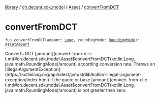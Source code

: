 [library](../../index.md) / [ch.decent.sdk.model](../index.md) / [Asset](index.md) / [convertFromDCT](./convert-from-d-c-t.md)

# convertFromDCT

`fun convertFromDCT(amount: `[`Long`](https://kotlinlang.org/api/latest/jvm/stdlib/kotlin/-long/index.html)`, roundingMode: `[`RoundingMode`](http://docs.oracle.com/javase/6/docs/api/java/math/RoundingMode.html)`): `[`AssetAmount`](../-asset-amount/index.md)

Converts DCT [amount](convert-from-d-c-t.md#ch.decent.sdk.model.Asset$convertFromDCT(kotlin.Long, java.math.RoundingMode)/amount) according conversion rate.
Throws an [IllegalArgumentException](https://kotlinlang.org/api/latest/jvm/stdlib/kotlin/-illegal-argument-exception/index.html) if the quote or base [amount](convert-from-d-c-t.md#ch.decent.sdk.model.Asset$convertFromDCT(kotlin.Long, java.math.RoundingMode)/amount) is not greater then zero.

